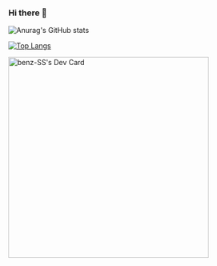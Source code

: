 ### Hi there 👋
![Anurag's GitHub stats](https://github-readme-stats.vercel.app/api?username=benzdeus&count_private=true)


[![Top Langs](https://github-readme-stats.vercel.app/api/top-langs/?username=benzdeus&langs_count=8)](https://github.com/anuraghazra/github-readme-stats)


<a href="https://app.daily.dev/bezblue"><img src="https://api.daily.dev/devcards/ff973cac2e50435187f07bd235704989.png?r=6fy" width="400" alt="benz-SS's Dev Card"/></a>
